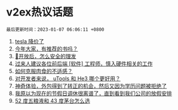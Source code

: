 # v2ex热议话题

`最后更新时间：2023-01-07 06:06:11 +0800`

1. [tesla 降价了](https://www.v2ex.com/t/906917)
1. [今年大家，有推荐的书吗？](https://www.v2ex.com/t/906929)
1. [🦠开放后，怎么安全的理发](https://www.v2ex.com/t/906909)
1. [过来人建议各位前后端 [软件] 工程师，慎入硬件相关的工作](https://www.v2ex.com/t/906962)
1. [如何克服肉食的不适感？](https://www.v2ex.com/t/907027)
1. [对开发者来说， uTools 和 He3 哪个更好用？](https://www.v2ex.com/t/906905)
1. [神奇体验，外包得到了转正的机会，然后又因为学历问题被拒绝了](https://www.v2ex.com/t/907026)
1. [我原以为现在的节假日调休很离谱了，直到看到我们公司的放假安排](https://www.v2ex.com/t/906904)
1. [52 度五粮液和 43 度茅台怎么选](https://www.v2ex.com/t/906958)

